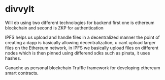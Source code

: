 # divvyIt

WIll eb using two different technologies for backend
first one is ethereum blockchain and second is ZKP for authentication

IPFS helps us upload and handle files in a decentralized manner
the point of creating a dapp is basically allowing decentralization, u cant upload larger files on the Ethereum network, in IPFS we basically upload files on different nodes which is then pinned using differend sdks such as pinata, it uses hashes.

Ganache as personal blockchain
Truffle framework for developing ethereum smart contracts.